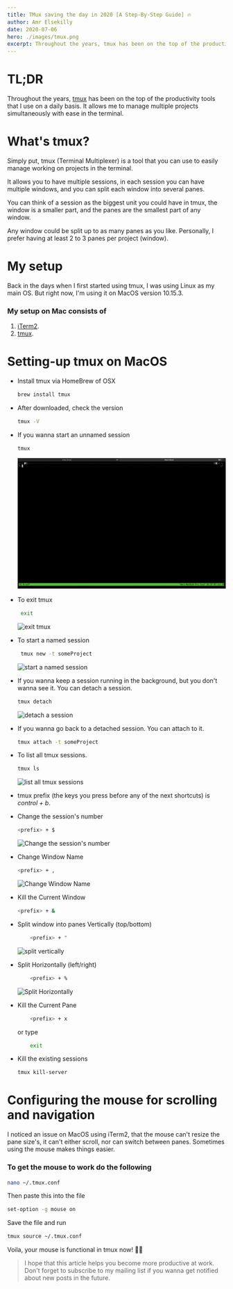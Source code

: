 ```yaml
---
title: TMux saving the day in 2020 [A Step-By-Step Guide] 🔥
author: Amr Elsekilly
date: 2020-07-06
hero: ./images/tmux.png
excerpt: Throughout the years, tmux has been on the top of the productivity tools that I use on a daily basis. It allows me to manage multiple projects simultaneously with ease in the terminal.
---
```


# TL;DR

Throughout the years, [tmux](https://github.com/tmux/tmux/wiki) has been on the top of the productivity tools that I use on a daily basis. It allows me to manage multiple projects simultaneously with ease in the terminal.

# What's tmux?

Simply put, tmux (Terminal Multiplexer) is a tool that you can use to easily manage working on projects in the terminal.

It allows you to have multiple sessions, in each session you can have multiple windows, and you can split each window into several panes.

You can think of a session as the biggest unit you could have in tmux, the window is a smaller part, and the panes are the smallest part of any window.


Any window could be split up to as many panes as you like. Personally, I prefer having at least 2 to 3 panes per project (window).

# My setup

Back in the days when I first started using tmux, I was using Linux as my main OS. But right now, I'm using it on MacOS version 10.15.3.

### My setup on Mac consists of

1. [iTerm2](https://www.iterm2.com/).
2. [tmux](https://github.com/tmux/tmux/wiki).

# Setting-up tmux on MacOS

- Install tmux via HomeBrew of OSX
   ````bash
   brew install tmux
   ````

- After downloaded, check the version
   ````bash
   tmux -V
   ````

- If you wanna start an unnamed session
    ```bash
    tmux
    ```
    ![Start an unnamed session](./images/unnamed.png)

- To exit tmux
   ```bash
    exit
    ```
    ![exit tmux](./images/exit.png)

- To start a named session
   ```bash
    tmux new -t someProject
    ```
    ![start a named session](./images/named.png)

- If you wanna keep a session running in the background, but you don't wanna see it. You can detach a session.
    ```bash
    tmux detach
    ```
    ![detach a session](./images/detach.png)

- If you wanna go back to a detached session. You can attach to it.
    ```bash
    tmux attach -t someProject
    ```

- To list all tmux sessions.
    ```bash
    tmux ls
    ```
    ![list all tmux sessions](./images/ls.png)

- tmux prefix (the keys you press before any of the next shortcuts) is *control + b*.

- Change the session's number
    ```bash
    <prefix> + $
    ```
    ![Change the session's number](./images/number.png)

- Change Window Name
    ```bash
    <prefix> + ,
    ```
    ![Change Window Name](./images/window-name.png)

- Kill the Current Window
    ```bash
    <prefix> + &
    ```

- Split window into panes Vertically (top/bottom)
    ```bash
        <prefix> + "
    ```
    ![split vertically](./images/vertically.png)

- Split Horizontally (left/right)
    ```bash
        <prefix> + %
    ```
    ![Split Horizontally](./images/horizontally.png)

- Kill the Current Pane
    ```bash
        <prefix> + x
    ```
    or type
    ```bash
        exit
    ```

- Kill the existing sessions
    ```bash
    tmux kill-server
    ```

# Configuring the mouse for scrolling and navigation

I noticed an issue on MacOS using iTerm2, that the mouse can't resize the pane size's, it can't either scroll, nor can switch between panes. Sometimes using the mouse makes things easier.

### To get the mouse to work do the following

```bash
nano ~/.tmux.conf
```

Then paste this into the file

```bash
set-option -g mouse on
```

Save the file and run

```bash
tmux source ~/.tmux.conf
```

Voila, your mouse is functional in tmux now! 🚀🔥

> I hope that this article helps you become more productive at work. Don't forget to subscribe to my mailing list if you wanna get notified about new posts in the future.
